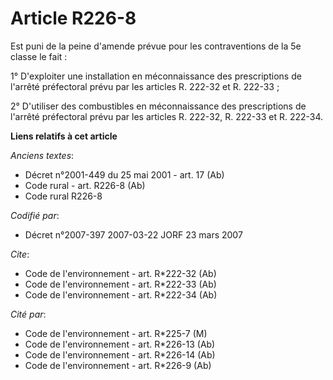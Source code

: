 # Article R226-8

Est puni de la peine d'amende prévue pour les contraventions de la 5e classe le fait :

1° D'exploiter une installation en méconnaissance des prescriptions de l'arrêté préfectoral prévu par les articles R. 222-32
et R. 222-33 ;

2° D'utiliser des combustibles en méconnaissance des prescriptions de l'arrêté préfectoral prévu par les articles R. 222-32,
R. 222-33 et R. 222-34.

**Liens relatifs à cet article**

_Anciens textes_:

  - Décret n°2001-449 du 25 mai 2001 - art. 17 (Ab)
  - Code rural - art. R226-8 (Ab)
  - Code rural R226-8

_Codifié par_:

  - Décret n°2007-397 2007-03-22 JORF 23 mars 2007

_Cite_:

  - Code de l'environnement - art. R*222-32 (Ab)
  - Code de l'environnement - art. R*222-33 (Ab)
  - Code de l'environnement - art. R*222-34 (Ab)

_Cité par_:

  - Code de l'environnement - art. R*225-7 (M)
  - Code de l'environnement - art. R*226-13 (Ab)
  - Code de l'environnement - art. R*226-14 (Ab)
  - Code de l'environnement - art. R*226-9 (Ab)
